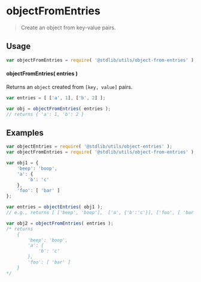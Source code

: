 # objectFromEntries

> Create an object from key-value pairs.


<section class="usage">

## Usage

``` javascript
var objectFromEntries = require( '@stdlib/utils/object-from-entries' );
```

#### objectFromEntries( entries )

Returns an `object` created from `[key, value]` pairs.

``` javascript
var entries = [ ['a', 1], ['b', 2] ];

var obj = objectFromEntries( entries );
// returns { 'a': 1, 'b': 2 }
```

</section>

<!-- /.usage -->


<section class="notes">

</section>

<!-- /.notes -->


<section class="examples">

## Examples

``` javascript
var objectEntries = require( '@stdlib/utils/object-entries' );
var objectFromEntries = require( '@stdlib/utils/object-from-entries' );

var obj1 = {
    'beep': 'boop',
    'a': {
        'b': 'c'
    },
    'foo': [ 'bar' ]
};

var entries = objectEntries( obj1 );
// e.g., returns [ ['beep', 'boop'],  ['a', {'b':'c'}], ['foo', [ 'bar' ]] ]

var obj2 = objectFromEntries( entries );
/* returns
    {
        'beep': 'boop',
        'a': {
            'b': 'c'
        },
        'foo': [ 'bar' ]
    }
*/
```

</section>

<!-- /.examples -->


<section class="links">

</section>

<!-- /.links -->
